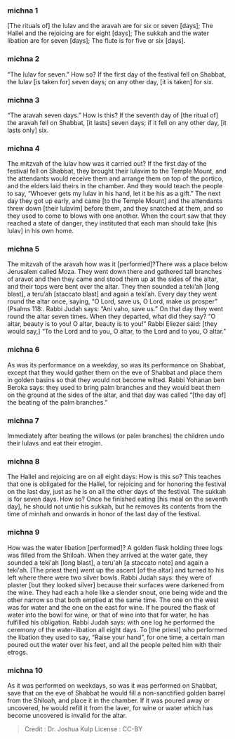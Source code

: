 
### michna 1
[The rituals of] the lulav and the aravah are for six or seven [days]; The Hallel and the rejoicing are for eight [days]; The sukkah and the water libation are for seven [days]; The flute is for five or six [days].

### michna 2
“The lulav for seven.” How so? If the first day of the festival fell on Shabbat, the lulav [is taken for] seven days; on any other day, [it is taken] for six.

### michna 3
“The aravah seven days.” How is this? If the seventh day of [the ritual of] the aravah fell on Shabbat, [it lasts] seven days; if it fell on any other day, [it lasts only] six.

### michna 4
The mitzvah of the lulav how was it carried out? If the first day of the festival fell on Shabbat, they brought their lulavim to the Temple Mount, and the attendants would receive them and arrange them on top of the portico, and the elders laid theirs in the chamber. And they would teach the people to say, “Whoever gets my lulav in his hand, let it be his as a gift.” The next day they got up early, and came [to the Temple Mount] and the attendants threw down [their lulavim] before them, and they snatched at them, and so they used to come to blows with one another. When the court saw that they reached a state of danger, they instituted that each man should take [his lulav] in his own home.

### michna 5
The mitzvah of the aravah how was it [performed]?There was a place below Jerusalem called Moza. They went down there and gathered tall branches of aravot and then they came and stood them up at the sides of the altar, and their tops were bent over the altar. They then sounded a teki’ah [long blast], a teru’ah [staccato blast] and again a teki’ah. Every day they went round the altar once, saying, “O Lord, save us, O Lord, make us prosper” (Psalms 118:. Rabbi Judah says: “Ani vaho, save us.” On that day they went round the altar seven times. When they departed, what did they say? “O altar, beauty is to you! O altar, beauty is to you!” Rabbi Eliezer said: [they would say,] “To the Lord and to you, O altar, to the Lord and to you, O altar.”

### michna 6
As was its performance on a weekday, so was its performance on Shabbat, except that they would gather them on the eve of Shabbat and place them in golden basins so that they would not become wilted. Rabbi Yohanan ben Beroka says: they used to bring palm branches and they would beat them on the ground at the sides of the altar, and that day was called “[the day of] the beating of the palm branches.”

### michna 7
Immediately after beating the willows (or palm branches) the children undo their lulavs and eat their etrogim.

### michna 8
The Hallel and rejoicing are on all eight days: How is this so? This teaches that one is obligated for the Hallel, for rejoicing and for honoring the festival on the last day, just as he is on all the other days of the festival. The sukkah is for seven days. How so? Once he finished eating [his meal on the seventh day], he should not untie his sukkah, but he removes its contents from the time of minhah and onwards in honor of the last day of the festival.

### michna 9
How was the water libation [performed]? A golden flask holding three logs was filled from the Shiloah. When they arrived at the water gate, they sounded a teki'ah [long blast], a teru'ah [a staccato note] and again a teki'ah. [The priest then] went up the ascent [of the altar] and turned to his left where there were two silver bowls. Rabbi Judah says: they were of plaster [but they looked silver] because their surfaces were darkened from the wine. They had each a hole like a slender snout, one being wide and the other narrow so that both emptied at the same time. The one on the west was for water and the one on the east for wine. If he poured the flask of water into the bowl for wine, or that of wine into that for water, he has fulfilled his obligation. Rabbi Judah says: with one log he performed the ceremony of the water-libation all eight days. To [the priest] who performed the libation they used to say, “Raise your hand”, for one time, a certain man poured out the water over his feet, and all the people pelted him with their etrogs.

### michna 10
As it was performed on weekdays, so was it was performed on Shabbat, save that on the eve of Shabbat he would fill a non-sanctified golden barrel from the Shiloah, and place it in the chamber. If it was poured away or uncovered, he would refill it from the laver, for wine or water which has become uncovered is invalid for the altar.

>Credit : Dr. Joshua Kulp
>License : CC-BY